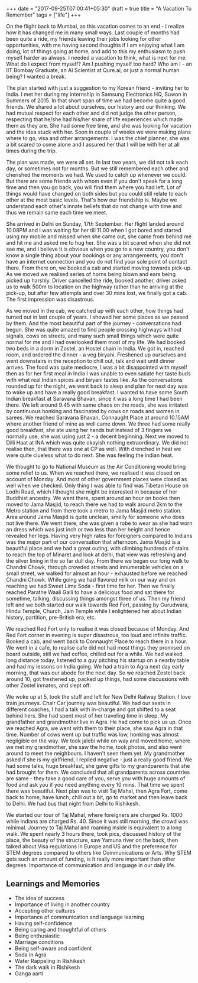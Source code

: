 +++
date = "2017-09-25T07:00:41+05:30"
draft = true
title = "A Vacation To Remember"
tags = ["life"]
+++

On the flight back to Mumbai, as this vacation comes to an end - I realize how it has changed me in many small ways. Last couple of months had been quite a ride, my friends leaving their jobs looking for other opportunities, with me having second thoughts if I am enjoying what I am doing, lot of things going at home, and add to this my enthusiasm to push myself harder as always. I needed a vacation to think, what is next for me. What do I expect from myself? Am I pushing myself too hard? Who am I - an IIT Bombay Graduate, an AI Scientist at Qure.ai, or just a normal human being? I wanted a break.

The plan started with just a suggestion to my Korean friend - inviting her to India. I met her during my internship in Samsung Electronics HQ, Suwon in Summers of 2015. In that short span of time we had become quite a good friends. We shared a lot about ourselves, our history and our thinking. We had mutual respect for each other and did not judge the other person, respecting that he/she had his/her share of life experiences which made them as they are. She had some free time, and she was looking for vacation and the idea stuck with her. Soon in couple of weeks we were making plans where to go, visa and other arrangements. I was the chief planner, she was a bit scared to come alone and I assured her that I will be with her at all times during the trip.

The plan was made, we were all set. In last two years, we did not talk each day, or sometimes not for months. But we still remembered each other and cherished the moments we had. We used to catch up whenever we could. But there are some friends with whom even if you don't speak for a long time and then you go back, you will find them where you had left. Lot of things would have changed on both sides but you could still relate to each other at the most basic levels. That's how our friendship is. Maybe we understand each other's innate beliefs that do not change with time and thus we remain same each time we meet.

She arrived in Delhi on Sunday, 17th September. Her flight landed around 10.08PM and I was waiting for her till 11.00 when I got bored and started using my mobile and missed when she came out, she came from behind me and hit me and asked me to hug her. She was a bit scared when she did not see me, and I believe it is obvious when you go to a new country, you don't know a single thing about your bookings or any arrangements, you don't have an internet connection and you do not find your sole point of contact there. From there on, we booked a cab and started moving towards pick-up. As we moved we realised series of horns being blown and ears being picked up harshly. Driver cancelled the ride, booked another, driver asked us to walk 500m to location on the highway rather than he arriving at the pick-up, but after few attempts and over 30 mins lost, we finally got a cab. The first impression was disastrous.

As we moved in the cab, we catched up with each other, how things had turned out in last couple of years. I showed her some places as we passed by them. And the most beautiful part of the journey - conversations had begun. She was quite amazed to find people crossing highways without signals, cows on streets, and many such small things which were quite normal for me and I had overlooked them most of my life. We had booked two beds in a dorm in Zostel, an Hostel chain in India. We got in, reached room, and ordered the dinner - a veg biryani. Freshened up ourselves and went downstairs in the reception to chill out, talk and wait until dinner arrives. The food was quite mediocre, I was a bit disappointed with myself then as for her first meal in India I was unable to even satiate her taste buds with what real Indian spices and biryani tastes like. As the conversations rounded up for the night, we went back to sleep and plan for next day was to wake up and have a really good breakfast. I wanted to have some South Indian breakfast at Saravana Bhavan, since it was a long time I had been there. We left around 9.45 with same chaos on the roads, she was irritated by continuous honking and fascinated by cows on roads and women in sarees. We reached Saravana Bhavan, Connaught Place at around 10.15AM where another friend of mine as well came down. We three had some really good breakfast, she ate using her hands but instead of 3 fingers we normally use, she was using just 2 - a decent beginning. Next we moved to Dilli Haat at INA which was quite okayish nothing extraordinary. We did not realise then, that there was one at CP as well. With drenched in heat we were quite clueless what to do next. She was feeling the indian heat.

We thought to go to National Museum as the Air Conditioning would bring some relief to us. When we reached there, we realised it was closed on account of Monday. And most of other government places were closed as well when we checked. Only thing I was able to find was Tibetan House on Lodhi Road, which I thought she might be interested in because of her Buddhist ancestry. We went there, spent around an hour on books then moved to Jama Masjid, to reach there we had to walk around 2km to the Metro station and from there took a metro to Jama Masjid metro station. Area around Jama Masjid is quite unclean, smelly for someone who does not live there. We went there, she was given a robe to wear as she had worn an dress which was just inch or two less than her height and hence revealed her legs. Having very high rates for foreigners compared to Indians was the major part of our conversation that afternoon. Jama Masjid is a beautiful place and we had a great outing, with climbing hundreds of stairs to reach the top of Minaret and look at delhi, that view was refreshing and the silver lining in the so far dull day. From there we began our long walk to Chandni Chowk, through crowded streets and innumerable vehicles on a small street, we walked for almost an hour - exhausted before we reached Chandni Chowk. While going we had flavored milk on our way and on reaching we had Sweet Lime Soda - first time for her. Then we finally reached Parathe Waali Galli to have a delicious food and sat there for sometime, talking, discussing things amongst three of us.  Then my friend left and we both started our walk towards Red Fort, passing by Gurudwara, Hindu Temple, Church, Jain Temple while I enlightened her about Indian history, partition, pre-British era, etc.

We reached Red Fort only to realise it was closed because of Monday. And Red Fort corner in evening is super disastrous, too loud and infinite traffic. Booked a cab, and went back to Connaught Place to reach there in a hour. We went in a cafe, to realise cafe did not had most things they promised on board outside, still we had coffee, chilled out for a while. We had walked long distance today, listened to a guy pitching his startup on a nearby table and had my lessons on India going. We had a train to Agra next day early morning, that was our abode for the next day. So we reached Zostel back around 10, got freshened up, packed up things, had some discussions with other Zostel inmates, and slept off.

We woke up at 5, took the stuff and left for New Delhi Railway Station. I love train journeys. Chair Car journey was beautiful. We had our seats in different coaches, I had a talk with in-charge and got shifted to a seat behind hers. She had spent most of her traveling time in sleep. My grandfather and grandmother live in Agra. He had come to pick us up. Once we reached Agra, we went with them to their place, she saw Agra in that time. Number of cows went up but traffic was low, honking was almost negligible on the way. We took jalebi while on way and moved home, where we met my grandmother, she saw the home, took photos, and also went around to meet the neighbours. I haven't seen them yet. My grandmother asked if she is my girlfriend, I replied negative - just a really good friend. We had some talks, huge breakfast, she gave gifts to my grandparents that she had brought for them. We concluded that all grandparents across countries are same - they take a good care of you, serve you with huge amounts of food and ask you if you need anything every 10 mins. That time we spent there was beautiful. Next plan was to visit Taj Mahal, then Agra Fort, come back to home, have lunch, chill out a bit, go to market and then leave back to Delhi. We had bus that night from Delhi to Rishikesh.

We started our tour of Taj Mahal, where foreigners are charged Rs. 1000 while Indians are charged Rs. 40. Since it was still morning, the crowd was minimal. Journey to Taj Mahal and roaming inside is equivalent to a long walk. We spent nearly 3 hours there, took pics, discussed history of the place, the beauty of the structure, saw Yamuna river on the back, then talked about Visa regulations in Europe and US and the preference for STEM degrees compared to others like Communications or Arts. Why STEM gets such an amount of funding, is it really more important than other degrees. Importance of communication and language in our daily life.

## Learnings and Memories

- The idea of success
- Importance of living in another country
- Accepting other cultures
- Importance of communication and language learning
- Having self-confidence
- Being caring and thoughtful of others
- Being enthusiastic
- Marriage conditions
- Being self-aware and confident
- Soda in Agra
- Water Rappeling in Rishikesh
- The dark walk in Rishikesh
- Ganga aarti
